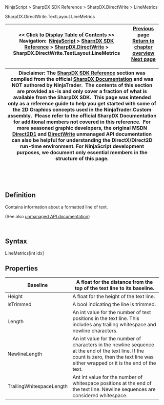 ﻿


NinjaScript \> SharpDX SDK Reference \> SharpDX.DirectWrite \> LineMetrics






















SharpDX.DirectWrite.TextLayout.LineMetrics







| \<\< [Click to Display Table of Contents](sharpdx_directwrite_linemetrics.md) \>\> **Navigation:**     [NinjaScript](ninjascript-1.md) \> [SharpDX SDK Reference](sharpdx_sdk_reference-1.md) \> [SharpDX.DirectWrite](sharpdx_directwrite-1.md) \> SharpDX.DirectWrite.TextLayout.LineMetrics | [Previous page](sharpdx_directwrite_textformat_wordwrapping-1.md) [Return to chapter overview](sharpdx_directwrite-1.md) [Next page](sharpdx_directwrite_textlayout-1.md) |
| --- | --- |













| Disclaimer: The [SharpDX SDK Reference](sharpdx_sdk_reference-1.md) section was compiled from the official [SharpDX Documentation](http://sharpdx.org/) and was NOT authored by NinjaTrader.  The contents of this section are provided as\-is and only cover a fraction of what is available from the SharpDX SDK.  This page was intended only as a reference guide to help you get started with some of the 2D Graphics concepts used in the NinjaTrader.Custom assembly.  Please refer to the official SharpDX Documentation for additional members not covered in this reference.  For more seasoned graphic developers, the original MSDN [Direct2D1](https://msdn.microsoft.com/en-us/library/windows/desktop/dd370990.aspx) and [DirectWrite](https://msdn.microsoft.com/en-us/library/windows/desktop/dd368038.aspx) unmanaged API documentation can also be helpful for understanding the DirectX/Direct2D run\-time environment. For NinjaScript development purposes, we document only essential members in the structure of this page. |
| --- |



 


 


## Definition


Contains information about a formatted line of text.


(See also [unmanaged API documentation](https://msdn.microsoft.com/en-us/library/dd368099(v=vs.85).aspx))


 


## Syntax


LineMetrics\[int idx]


## 


## Properties




| Baseline | A float for the distance from the top of the text line to its baseline. |
| --- | --- |
| Height | A float for the height of the text line. |
| IsTrimmed | A bool indicating the line is trimmed. |
| Length | An int value for the number of text positions in the text line. This includes any trailing whitespace and newline characters. |
| NewlineLength | An int value for the number of characters in the newline sequence at the end of the text line. If the count is zero, then the text line was either wrapped or it is the end of the text. |
| TrailingWhitespaceLength | Ant int value for the number of whitespace positions at the end of the text line. Newline sequences are considered whitespace. |









